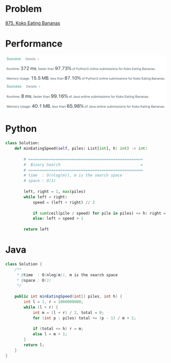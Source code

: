 # Problem
[875. Koko Eating Bananas](https://leetcode.com/problems/koko-eating-bananas/)

# Performance
![result](./result.png)
![result-java](./result-java.png)

# Python
```Python
class Solution:
    def minEatingSpeed(self, piles: List[int], h: int) -> int:
        
        # ==================================================
        #  Binary Search                                   =
        # ==================================================
        # time  : O(nlog(m)), m is the search space
        # space : O(1)
        
        left, right = 1, max(piles)
        while left < right:
            speed = (left + right) // 2
            
            if sum(ceil(pile / speed) for pile in piles) <= h: right = speed
            else: left = speed + 1
        
        return left
```

# Java
```Java
class Solution {
    /**
     * @time  : O(nlog(m)), m is the search space
     * @space : O(1)
     */
    
    public int minEatingSpeed(int[] piles, int h) {
        int l = 1, r = 1000000000;
        while (l < r) {
            int m = (l + r) / 2, total = 0;
            for (int p : piles) total += (p - 1) / m + 1;
            
            if (total <= h) r = m;
            else l = m + 1;
        }
        return l;
    }
}
```